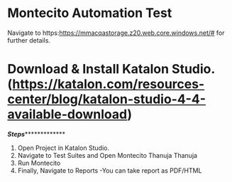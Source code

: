 # Montecito Automation Test
  
Navigate to https:https://mmacqastorage.z20.web.core.windows.net/# for further details.

# Download & Install Katalon Studio.(https://katalon.com/resources-center/blog/katalon-studio-4-4-available-download)

*******************Steps********************************

1. Open Project in Katalon Studio.
2. Navigate to Test Suites and Open Montecito Thanuja Thanuja
3. Run Montecito
4. Finally, Navigate to Reports -You can take report as PDF/HTML
